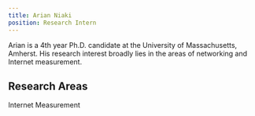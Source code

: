 ```yaml
---
title: Arian Niaki
position: Research Intern
---
```

Arian is a 4th year Ph.D. candidate at the University of Massachusetts, Amherst. His research interest broadly lies in the areas of networking and Internet measurement.

## Research Areas 
Internet Measurement

